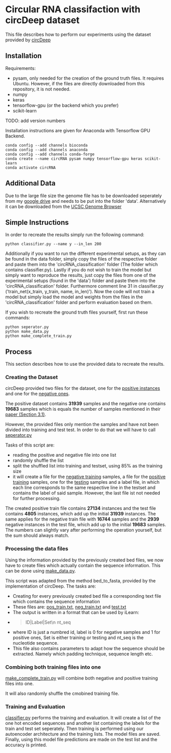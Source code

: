# Circular RNA classifaction with circDeep dataset

This file describes how to perform our experiments using the dataset provided by [circDeep](https://github.com/UofLBioinformatics/circDeep)


## Installation

Requirements:
* pysam, only needed for the creation of the ground truth files. It requires Ubuntu. However, if the files are directly downloaded from this repository, it is not needed.
* numpy
* keras
* tensorflow-gpu (or the backend which you prefer)
* scikit-learn

TODO: add version numbers

Installation instructions are given for Anaconda with Tensorflow GPU Backend.

```
conda config --add channels bioconda
conda config --add channels anaconda
conda config --add channels conda-forge
conda create --name circRNA pysam numpy tensorflow-gpu keras scikit-learn
conda activate circRNA
```

## Additional Data

Due to the large file size the genome file has to be downloaded seperately from my [google drive](https://drive.google.com/open?id=1boQCOPhm_Ht6ldzIppkqWG825l-EEa0R) and needs to be put into the folder 'data'.
Alternatively it can be downloaded from the [UCSC Genome Browser](https://genome.ucsc.edu/)

## Simple Instructions

In order to recreate the results simply run the following command:
```
python classifier.py --name y --in_len 200
```

Additionally if you want to run the different experimental setups, as they can be found in the data folder, simply copy the files of the respective folder and paste them into the 'circRNA_classification' folder (The folder which contains classifier.py). 
Lastly if you do not wish to train the model but simply want to reproduce the results, just copy the files from one of the experimental setups (found in the 'data') folder and paste them into the 'circRNA_classification' folder. Furthermore comment line 31 in classifier.py ('train_net(x_train, y_train, name, in_len)'). Now the code will not train a model but simply load the model and weights from the files in the 'circRNA_classification' folder and perform evaluation based on them.

If you wish to recreate the ground truth files yourself, first run these commands:

```
python seperator.py
python make_data.py
python make_complete_train.py
```

## Process

This section describes how to use the provided data to recreate the results.


### Creating the Dataset

circDeep provided two files for the dataset, one for the [positive instances](data/circRNA_dataset.bed) and one for the [negative ones](data/negative_dataset.bed).

The positive dataset contains **31939** samples and the negative one contains **19683** samples which is equals the number of samples mentioned in their [paper (Section 3.1)](https://academic.oup.com/bioinformatics/article/36/1/73/5527751).

However, the provided files only mention the samples and have not been divided into training and test test. In order to do that we will have to call [seperator.py](seperator.py)

Tasks of this script are:
* reading the positive and negative file into one list
* randomly shuffle the list
* split the shuffled list into training and testset, using 85% as the training size
* it will create a file for the [negative training](data/neg_train.bed) samples, a file for the [positive training](data/pos_train.bed) samples, one for the [testing](data/true_test.bed) samples and a label file, in which each line corresponds to the same respective line in the testset and contains the label of said sample. However, the last file ist not needed for further processing.

The created positive train file contains **27134** instances and the test file contains **4805** instances, which add up the initial **31939** instances. The same applies for the negative train file with **16744** samples and the **2939** negative instances in the test file, which add up to the initial **19683** samples.
The numbers can slightly vary after performing the operation yourself, but the sum should always match.

### Processing the data files

Using the information provided by the previously created bed files, we now have to create files which actually contain the sequence information. This can be done using [make_data.py](make_data.py).

This script was adapted from the method bed_to_fasta, provided by the implementation of circDeep. The tasks are:
* Creating for every previously created bed file a corresponding text file which contains the sequence information
* These files are: [pos_train.txt](data/pos_train.txt), [neg_train.txt](data/neg_train.txt) and [test.txt](data/test.txt)
* The output is written in a format that can be used by iLearn:
* >ID|Label|Set\n nt_seq
* where ID is just a numbred id, label is 0 for negative samples and 1 for positive ones, Set is either training or testing and nt_seq is the nucleotide sequence.
* This file also contains parameters to adapt how the sequence should be extracted. Namely which padding technique, sequence length etc.

### Combining both training files into one

[make_complete_train.py](make_complete_train.py) will combine both negative and positive training files into one.

It will also randomly shuffle the cmobined training file.

### Training and Evaluation

[classifier.py](classifier.py) performs the training and evaluation.
It will create a list of the one hot encoded sequences and another list containing the labels for the train and test set seperately.
Then training is performed using our autoencoder architecture and the training lists.
The model files are saved.
Finally, using this model file predictions are made on the test list and the accuracy is printed.
